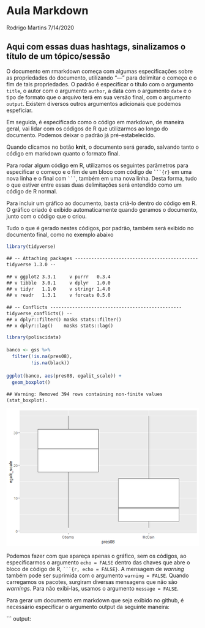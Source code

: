 Aula Markdown
================
Rodrigo Martins
7/14/2020

## Aqui com essas duas hashtags, sinalizamos o título de um tópico/sessão

O documento em rmarkdown começa com algumas especificações sobre as
propriedades do documento, utilizando “—” para delimitar o começo e o
fim de tais propriedades. O padrão é especificar o título com o
argumento `title`, o autor com o argumento `author`, a data com o
argumento `date` e o tipo de formato que o arquivo terá em sua versão
final, com o argumento `output`. Existem diversos outros argumentos
adicionais que podemos espeficiar.

Em seguida, é especificado como o código em markdown, de maneira geral,
vai lidar com os códigos de R que utilizarmos ao longo do documento.
Podemos deixar o padrão já pré-estabelecido.

Quando clicamos no botão **knit**, o documento será gerado, salvando
tanto o código em markdown quanto o formato final.

Para rodar algum código em R, utilizamos os seguintes parâmetros para
especificar o começo e o fim de um bloco com código de ` ```{r} ` em uma
nova linha e o final com ` ``` `, também em uma nova linha. Desta forma,
tudo o que estiver entre essas duas delimitações será entendido como um
código de R normal.

Para incluir um gráfico ao documento, basta criá-lo dentro do código em
R. O gráfico criado é exibido automaticamente quando geramos o
documento, junto com o código que o criou.

Tudo o que é gerado nestes códigos, por padrão, também será exibido no
documento final, como no exemplo abaixo

``` r
library(tidyverse)
```

    ## -- Attaching packages --------------------------------------------- tidyverse 1.3.0 --

    ## v ggplot2 3.3.1     v purrr   0.3.4
    ## v tibble  3.0.1     v dplyr   1.0.0
    ## v tidyr   1.1.0     v stringr 1.4.0
    ## v readr   1.3.1     v forcats 0.5.0

    ## -- Conflicts ------------------------------------------------ tidyverse_conflicts() --
    ## x dplyr::filter() masks stats::filter()
    ## x dplyr::lag()    masks stats::lag()

``` r
library(poliscidata)

banco <- gss %>%
  filter(!is.na(pres08),
         !is.na(black))

ggplot(banco, aes(pres08, egalit_scale)) +
  geom_boxplot()
```

    ## Warning: Removed 394 rows containing non-finite values (stat_boxplot).

![](rmarkdown_files/figure-gfm/unnamed-chunk-1-1.png)<!-- -->

Podemos fazer com que apareça apenas o gráfico, sem os códigos, ao
especificarmos o argumento `echo = FALSE` dentro das chaves que abre o
bloco de código de R, ` ```{r, echo = FALSE} `. A mensagem de *warning*
também pode ser suprimida com o argumento `warning = FALSE`. Quando
carregamos os pacotes, surgiram diversas mensagens que não são
*warnings*. Para não exibi-las, usamos o argumento `message = FALSE`.

Para gerar um documento em markdown que seja exibido no github, é
necessário especificar o argumento output da seguinte maneira:

\`\`\` output:
